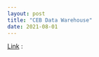 ```yaml
---
layout: post
title: "CEB Data Warehouse"
date: 2021-08-01
---
```


[Link](https://www.rama.mahidol.ac.th/ceb/CEBdatawarehouse) :
